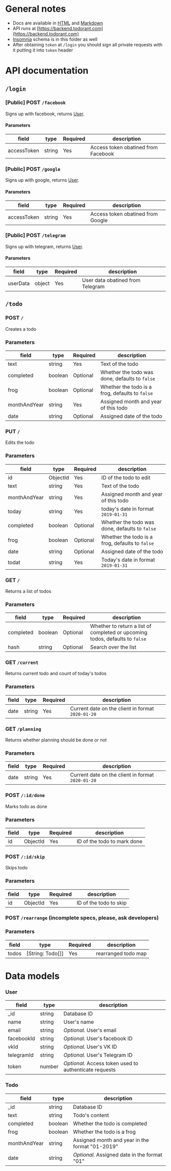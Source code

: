 # General notes

- Docs are available in [HTML](https://backend.todorant.com) and [Markdown](https://backend.todorant.com/md)
- API runs at [https://backend.todorant.com](https://backend.todorant.com)
- [Insomnia](https://insomnia.rest/) schema is in this folder as well
- After obtaining `token` at `/login` you should sign all private requests with it putting it into `token` header

# API documentation

## `/login`

### [Public] POST `/facebook`

Signs up with facebook, returns [User](#user).

#### Parameters

| field       | type   | Required | description                         |
| ----------- | ------ | -------- | ----------------------------------- |
| accessToken | string | Yes      | Access token obatined from Facebook |

### [Public] POST `/google`

Signs up with google, returns [User](#user).

#### Parameters

| field       | type   | Required | description                       |
| ----------- | ------ | -------- | --------------------------------- |
| accessToken | string | Yes      | Access token obatined from Google |

### [Public] POST `/telegram`

Signs up with telegram, returns [User](#user).

#### Parameters

| field    | type   | Required | description                      |
| -------- | ------ | -------- | -------------------------------- |
| userData | object | Yes      | User data obatined from Telegram |

## `/todo`

### POST `/`

Creates a todo

### Parameters

| field        | type    | Required | description                                     |
| ------------ | ------- | -------- | ----------------------------------------------- |
| text         | string  | Yes      | Text of the todo                                |
| completed    | boolean | Optional | Whether the todo was done, defaults to `false`  |
| frog         | boolean | Optional | Whether the todo is a frog, defaults to `false` |
| monthAndYear | string  | Yes      | Assigned month and year of this todo            |
| date         | string  | Optional | Assigned date of the todo                       |

### PUT `/`

Edits the todo

### Parameters

| field        | type     | Required | description                                     |
| ------------ | -------- | -------- | ----------------------------------------------- |
| id           | ObjectId | Yes      | ID of the todo to edit                          |
| text         | string   | Yes      | Text of the todo                                |
| monthAndYear | string   | Yes      | Assigned month and year of this todo            |
| today        | string   | Yes      | today's date in format `2019-01-31`             |
| completed    | boolean  | Optional | Whether the todo was done, defaults to `false`  |
| frog         | boolean  | Optional | Whether the todo is a frog, defaults to `false` |
| date         | string   | Optional | Assigned date of the todo                       |
| todat        | string   | Yes      | Today's date in format `2019-01-31`             |

### GET `/`

Returns a list of todos

### Parameters

| field     | type    | Required | description                                                                  |
| --------- | ------- | -------- | ---------------------------------------------------------------------------- |
| completed | boolean | Optional | Whether to return a list of completed or upcoming todos, defaults to `false` |
| hash      | string  | Optional | Search over the list                                                         |

### GET `/current`

Returns current todo and count of today's todos

### Parameters

| field | type   | Required | description                                       |
| ----- | ------ | -------- | ------------------------------------------------- |
| date  | string | Yes      | Current date on the client in format `2020-01-20` |

### GET `/planning`

Returns whether planning should be done or not

### Parameters

| field | type   | Required | description                                       |
| ----- | ------ | -------- | ------------------------------------------------- |
| date  | string | Yes      | Current date on the client in format `2020-01-20` |

### POST `/:id/done`

Marks todo as done

### Parameters

| field | type     | Required | description                 |
| ----- | -------- | -------- | --------------------------- |
| id    | ObjectId | Yes      | ID of the todo to mark done |

### POST `/:id/skip`

Skips todo

### Parameters

| field | type     | Required | description            |
| ----- | -------- | -------- | ---------------------- |
| id    | ObjectId | Yes      | ID of the todo to skip |

### POST `/rearrange` (incomplete specs, please, ask developers)

### Parameters

| field | type             | Required | description         |
| ----- | ---------------- | -------- | ------------------- |
| todos | [String: Todo[]] | Yes      | rearranged todo map |

# Data models

### User

| field      | type   | description                                            |
| ---------- | ------ | ------------------------------------------------------ |
| \_id       | string | Database ID                                            |
| name       | string | User's name                                            |
| email      | string | _Optional._ User's email                               |
| facebookId | string | _Optional._ User's facebook ID                         |
| vkId       | string | _Optional._ User's VK ID                               |
| telegramId | string | _Optional._ User's Telegram ID                         |
| token      | number | _Optional._ Access token used to authenticate requests |

### Todo

| field        | type    | description                                     |
| ------------ | ------- | ----------------------------------------------- |
| \_id         | string  | Database ID                                     |
| text         | string  | Todo's content                                  |
| completed    | boolean | Whether the todo is completed                   |
| frog         | boolean | Whether the todo is a frog                      |
| monthAndYear | string  | Assigned month and year in the format "01-2019" |
| date         | string  | _Optional._ Assigned date in the format "01"    |
